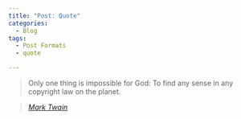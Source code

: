 ```yaml
---
title: "Post: Quote"
categories:
  - Blog
tags:
  - Post Formats
  - quote

---
```


> Only one thing is impossible for God: To find any sense in any copyright law on the planet.

> <cite><a href="http://www.brainyquote.com/quotes/quotes/m/marktwain163473.html">Mark Twain</a></cite>